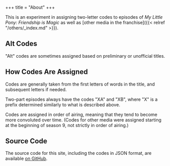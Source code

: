 +++
title = "About"
+++

This is an experiment in assigning two-letter codes to episodes of *My Little Pony: Friendship is Magic* as well as [other media in the franchise]({{< relref "/others/_index.md" >}}).

## Alt Codes

"Alt" codes are sometimes assigned based on preliminary or unofficial titles.

## How Codes Are Assigned

Codes are generally taken from the first letters of words in the title, and subsequent letters if needed.

Two-part episodes always have the codes "XA" and "XB", where "X" is a prefix determined similarly to what is described above.

Codes are assigned in order of airing, meaning that they tend to become more convoluted over time. (Codes for other media were assigned starting at the beginning of season 9, not strictly in order of airing.)

## Source Code

The source code for this site, including the codes in JSON format, are available [on GitHub](https://github.com/jack126guy/fimec).